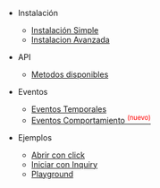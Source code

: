 * Instalación

  * [Instalación Simple](simple.md)
  * [Instalacion Avanzada](advanced.md)

* API

  * [Metodos disponibles](publicapi.md)

* Eventos

  * [Eventos Temporales](apievents.md)
  * [Eventos Comportamiento <sup style="color:red">(nuevo)<sup>](apibox.md)

* Ejemplos

  * [Abrir con click](example1.md)
  * [Iniciar con Inquiry](example2.md)
  * [Playground](playground.md)

